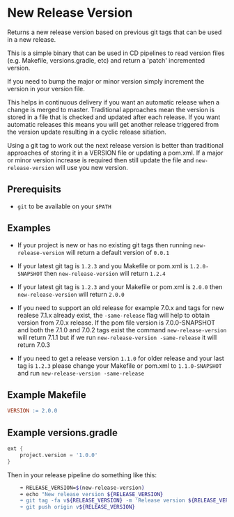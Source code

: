 # New Release Version

Returns a new release version based on previous git tags that can be used in a new release.

This is a simple binary that can be used in CD pipelines to read version files (e.g. Makefile, versions.gradle, etc) and return a 'patch' incremented version.

If you need to bump the major or minor version simply increment the version in your version file.

This helps in continuous delivery if you want an automatic release when a change is merged to master.  Traditional approaches mean the version is stored in a file that is checked and updated after each release.  If you want automatic releases this means you will get another release triggered from the version update resulting in a cyclic release sitiation.  

Using a git tag to work out the next release version is better than traditional approaches of storing it in a VERSION file or updating a pom.xml.  If a major or minor version increase is required then still update the file and `new-release-version` will use you new version.

## Prerequisits

- `git` to be available on your `$PATH`

## Examples

- If your project is new or has no existing git tags then running `new-release-version` will return a default version of `0.0.1`

- If your latest git tag is `1.2.3` and you Makefile or pom.xml is `1.2.0-SNAPSHOT` then `new-release-version` will return `1.2.4`

- If your latest git tag is `1.2.3` and your Makefile or pom.xml is `2.0.0` then `new-release-version` will return `2.0.0`

- If you need to support an old release for example 7.0.x and tags for new realese 7.1.x already exist, the `-same-release` flag  will help to obtain version from 7.0.x release. If the pom file version is 7.0.0-SNAPSHOT and both the 7.1.0 and 7.0.2 tags exist the command `new-release-version` will return 7.1.1 but if we run `new-release-version -same-release` it will return 7.0.3

- If you need to get a release version `1.1.0` for older release and your last tag is `1.2.3` please change your Makefile or pom.xml to `1.1.0-SNAPSHOT` and run `new-release-version -same-release`

## Example Makefile

```Makefile
VERSION := 2.0.0
```

## Example versions.gradle

```gradle
ext {
    project.version = '1.0.0'
}
```

Then in your release pipeline do something like this:

```sh
    ➜ RELEASE_VERSION=$(new-release-version)
    ➜ echo "New release version ${RELEASE_VERSION}
    ➜ git tag -fa v${RELEASE_VERSION} -m 'Release version ${RELEASE_VERSION}'
    ➜ git push origin v${RELEASE_VERSION}
```
